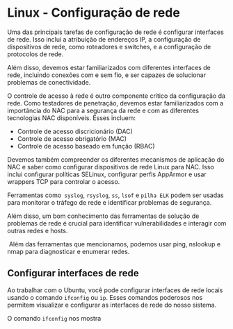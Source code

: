 # Linux - Configuração de rede

Uma das principais tarefas de configuração de rede é configurar interfaces de rede. Isso inclui a atribuição de endereços IP, a configuração de dispositivos de rede, como roteadores e switches, e a configuração de protocolos de rede. 

Além disso, devemos estar familiarizados com diferentes interfaces de rede, incluindo conexões com e sem fio, e ser capazes de solucionar problemas de conectividade.

O controle de acesso à rede é outro componente crítico da configuração da rede. Como testadores de penetração, devemos estar familiarizados com a importância do NAC para a segurança da rede e com as diferentes tecnologias NAC disponíveis. Esses incluem:

- Controle de acesso discricionário (DAC)
- Controle de acesso obrigatório (MAC)
- Controle de acesso baseado em função (RBAC)

Devemos também compreender os diferentes mecanismos de aplicação do NAC e saber como configurar dispositivos de rede Linux para NAC. Isso inclui configurar políticas SELinux, configurar perfis AppArmor e usar wrappers TCP para controlar o acesso.

Ferramentas como`` syslog``, ``rsyslog``, ``ss``, ``lsof`` e ``pilha ELK`` podem ser usadas para monitorar o tráfego de rede e identificar problemas de segurança.

Além disso, um bom conhecimento das ferramentas de solução de problemas de rede é crucial para identificar vulnerabilidades e interagir com outras redes e hosts.

 Além das ferramentas que mencionamos, podemos usar ping, nslookup e nmap para diagnosticar e enumerar redes.

## Configurar interfaces de rede

Ao trabalhar com o Ubuntu, você pode configurar interfaces de rede locais usando o comando `ifconfig` ou `ip`. Esses comandos poderosos nos permitem visualizar e configurar as interfaces de rede do nosso sistema.

O comando `ifconfig` nos mostra














































































